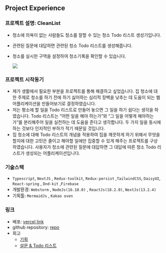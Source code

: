 ## Project Experience

### 프로젝트 설명: CleanList

- 청소에 의욕이 없는 사람들도 청소를 잘할 수 있는 청소 Todo 리스트 생성기입니다.
- 관련된 질문에 대답하면 관련된 청소 Todo 리스트를 생성해줍니다.
- 청소를 실시한 구역을 설정하여 청소기록을 확인할 수 있습니다.
 

  ![](https://velog.velcdn.com/images/ys_sung/post/f5aa67ad-de17-4d04-a20c-c4ac3c65bda3/image.jpeg)

### 프로젝트 시작동기

- 제가 생활에서 필요한 부분을 프로젝트를 통해 해결하고 싶었습니다. 집 청소에 대한 주제로 청소를 하기 전에 하기 싫어하는 심리적 장벽을 낮추는 데 도움이 되는 웹 어플리케이션을 만들어보기로 결정하였습니다.
- 저는 평소에 할 일을 Todo 리스트로 만들어 놓으면 그 일을 하기 쉽다는 생각을 하였습니다. Todo 리스트는 “어떤 일을 해야 하는가”와 “그 일을 어떻게 해야하는가”를 분리해주어 일을 실천하는 데 도움을 준다고 생각합니다. 두 가지 일을 동시에 하는 것보다 인지적인 부하가 적기 때문일 것입니다.
- 집 청소에 대해 Todo 리스트의 개념을 적용하여 집을 깨끗하게 하기 위해서 무엇을 할지에 대한 고민은 줄이고 해야할 일에만 집중할 수 있게 해주는 프로젝트를 구상하였습니다. 사용자가 청소에 관련된 질문에 대답하면 그 대답에 따른 청소 Todo 리스트가 생성되는 어플리케이션입니다.

### 기술스택

- `Typescript`, `NextJS` , `Redux-toolkit`, `Redux-persist` ,`TailwindCSS`, `DaisyUI`,  `React-spring` , `Dnd-kit` ,`Firebase`
- 개발환경:  `Webstorm` , `NodeJs(16.18.0)` , `ReactJs(18.2.0)`, `NextJs(13.2.4)`
- 기획툴: `MermaidJs` , `Kakao oven`

### 링크

- 배포:  [vercel link](https://clean-list.vercel.app/)
- github repository: [repo](https://github.com/no822/cleanList_front)
- 회고
    - [기획](https://velog.io/@ys_sung/%ED%8F%AC%ED%8A%B8%ED%8F%B4%EB%A6%AC%EC%98%A4-%ED%9A%8C%EA%B3%A0-1.-%EA%B8%B0%ED%9A%8D)
    - [설문 & Todo 리스트](https://velog.io/@ys_sung/cleanList-%EA%B0%9C%EB%B0%9C%EA%B8%B0-%EA%B5%AC%ED%98%84%EC%84%A4%EB%AC%B8-%ED%88%AC%EB%91%90%EB%A6%AC%EC%8A%A4%ED%8A%B8)
